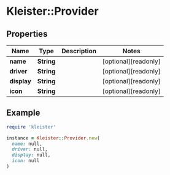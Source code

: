 # Kleister::Provider

## Properties

| Name | Type | Description | Notes |
| ---- | ---- | ----------- | ----- |
| **name** | **String** |  | [optional][readonly] |
| **driver** | **String** |  | [optional][readonly] |
| **display** | **String** |  | [optional][readonly] |
| **icon** | **String** |  | [optional][readonly] |

## Example

```ruby
require 'kleister'

instance = Kleister::Provider.new(
  name: null,
  driver: null,
  display: null,
  icon: null
)
```

